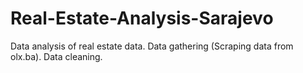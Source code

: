# Real-Estate-Analysis-Sarajevo
Data analysis of real estate data.
Data gathering (Scraping data from olx.ba).
Data cleaning.
